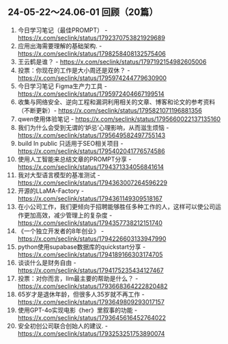 ## 24-05-22～24.06-01 回顾（20篇）
1.  今日学习笔记（最佳PROMPT） - https://x.com/seclink/status/1792370753821929689
2. 应用出海需要理解的基础架构. - https://x.com/seclink/status/1798258408132575406
3. 王云鹤是谁？ - https://x.com/seclink/status/1797192154982605006
4. 投票：你现在的工作是大小周还是双休？ - https://x.com/seclink/status/1795974244779630900
5. 今日学习笔记 Figma生产力工具 - https://x.com/seclink/status/1795972404667199514
6. 收集与网络安全、逆向工程和漏洞利用相关的文章、博客和论文的参考资料（不断更新）- https://x.com/seclink/status/1795821071196881356
7. qwen使用体验笔记 - https://x.com/seclink/status/1795660022137135160
8. 我们为什么会受到无谓的‘妒忌’心理影响，从而滋生烦恼 - https://x.com/seclink/status/1795649582497755143
9. build In public 只适用于SEO相关项目 - https://x.com/seclink/status/1795402041776574586
10. 使用人工智能来总结文章的PROMPT分享 - https://x.com/seclink/status/1794371334056841614
11. 我对大型语言模型的基准测试 - https://x.com/seclink/status/1794363007264596229
12. 开源的LLaMA-Factory - https://x.com/seclink/status/1794361149309518167
13. 在小公司工作，我们更倾向于招聘能够胜任多种工作的人，这样可以使公司运作更加高效，减少管理上的复杂度 - https://x.com/seclink/status/1794357738212151740
14. 《一个独立开发者的8年创业》 - https://x.com/seclink/status/1794226603133947990
15. python使用supabase数据库的quickstart分享 - https://x.com/seclink/status/1794189166303174705
16. 谈谈什么是财务自由 - https://x.com/seclink/status/1794175235434127467
17. 投票：对你而言，llm最主要的帮助是什么？ - https://x.com/seclink/status/1793668364222820482
18. 65岁才是退休年龄，但很多人35岁就不再工作 - https://x.com/seclink/status/1793649809293017157
19. 使用GPT-4o实现电影《her》里叙事的功能 - https://x.com/seclink/status/1793645616452764022
20. 安全初创公司联合创始人的建议.  - https://x.com/seclink/status/1793253251753890074
